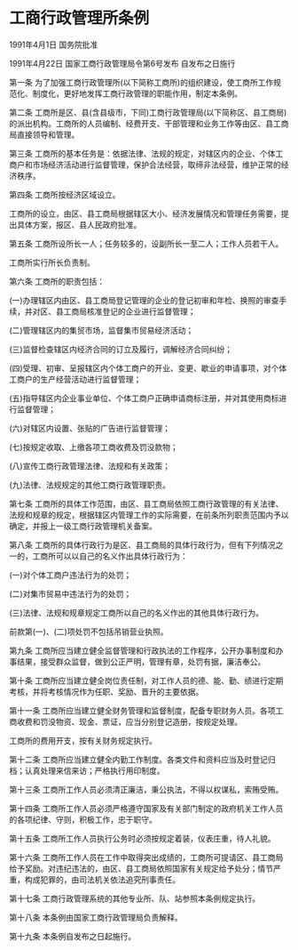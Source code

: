 # 工商行政管理所条例

1991年4月1日 国务院批准　

1991年4月22日 国家工商行政管理局令第6号发布  自发布之日施行

<!-- INFO END -->

第一条 为了加强工商行政管理所(以下简称工商所)的组织建设，使工商所工作规范化、制度化，更好地发挥工商行政管理的职能作用，制定本条例。

第二条 工商所是区、县(含县级市，下同)工商行政管理局(以下简称区、县工商局)的派出机构。工商所的人员编制、经费开支、干部管理和业务工作等由区、县工商局直接领导和管理。

第三条 工商所的基本任务是：依据法律、法规的规定，对辖区内的企业、个体工商户和市场经济活动进行监督管理，保护合法经营，取缔非法经营，维护正常的经济秩序。

第四条 工商所按经济区域设立。

工商所的设立，由区、县工商局根据辖区大小、经济发展情况和管理任务需要，提出具体方案，报区、县人民政府批准。

第五条 工商所设所长一人；任务较多的，设副所长一至二人；工作人员若干人。

工商所实行所长负责制。

第六条 工商所的职责包括：

(一)办理辖区内由区、县工商局登记管理的企业的登记初审和年检、换照的审查手续，并对区、县工商局核准登记的企业进行监督管理；

(二)管理辖区内的集贸市场，监督集市贸易经济活动；

(三)监督检查辖区内经济合同的订立及履行，调解经济合同纠纷；

(四)受理、初审、呈报辖区内个体工商户的开业、变更、歇业的申请事项，对个体工商户的生产经营活动进行监督管理；

(五)指导辖区内企业事业单位、个体工商户正确申请商标注册，并对其使用商标进行监督管理；

(六)对辖区内设置、张贴的广告进行监督管理；

(七)按规定收取、上缴各项工商收费及罚没款物；

(八)宣传工商行政管理法律、法规和有关政策；

(九)法律、法规规定的其他工商行政管理职责。

第七条 工商所的具体工作范围，由区、县工商局依照工商行政管理的有关法律、法规和规章的规定，根据辖区内管理工作的实际需要，在前条所列职责范围内予以确定，并报上一级工商行政管理机关备案。

第八条 工商所的具体行政行为是区、县工商局的具体行政行为，但有下列情况之一的，工商所可以以自己的名义作出具体行政行为：

(一)对个体工商户违法行为的处罚；

(二)对集市贸易中违法行为的处罚；

(三)法律、法规和规章规定工商所以自己的名义作出的其他具体行政行为。

前款第(一)、(二)项处罚不包括吊销营业执照。

第九条 工商所应当建立健全监督管理和行政执法的工作程序，公开办事制度和办事结果，接受群众监督，做到公正严明，管理有章，处罚有据，廉洁奉公。

第十条 工商所应当建立健全岗位责任制，对工作人员的德、能、勤、绩进行定期考核，并将考核情况作为任职、奖励、晋升的主要依据。

第十一条 工商所应当建立健全财务管理和监督制度，配备专职财务人员。各项工商收费和罚没物资、现金、票证，应当分别登记造册，按规定处理。

工商所的费用开支，按有关财务规定执行。

第十二条 工商所应当建立健全内勤工作制度。各类文件和资料应当及时登记归档；认真处理来信来访；严格执行用印制度。

第十三条 工商所工作人员必须清正廉洁，秉公执法，不得以权谋私，索贿受贿。

第十四条 工商所工作人员必须严格遵守国家及有关部门制定的政府机关工作人员的各项纪律、守则，积极工作，忠于职守。

第十五条 工商所工作人员执行公务时必须按规定着装，仪表庄重，待人礼貌。

第十六条 工商所工作人员在工作中取得突出成绩的，工商所可提请区、县工商局给予奖励。对违纪违法的，由区、县工商局依照国家有关规定给予处分；情节严重，构成犯罪的，由司法机关依法追究刑事责任。

第十七条 工商行政管理系统的其他专业所、队、站参照本条例规定执行。

第十八条 本条例由国家工商行政管理局负责解释。

第十九条 本条例自发布之日起施行。